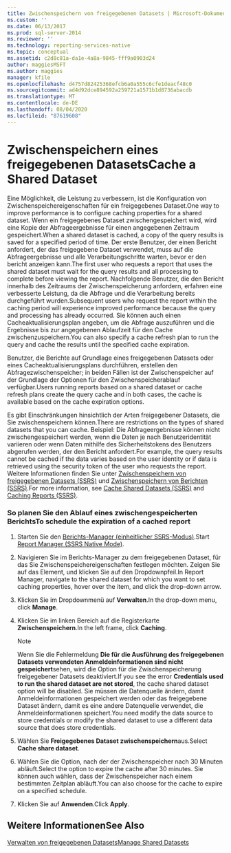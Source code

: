 ```yaml
---
title: Zwischenspeichern von freigegebenen Datasets | Microsoft-Dokumentation
ms.custom: ''
ms.date: 06/13/2017
ms.prod: sql-server-2014
ms.reviewer: ''
ms.technology: reporting-services-native
ms.topic: conceptual
ms.assetid: c2d8c81a-da1e-4a8a-9845-fff9a0903d24
author: maggiesMSFT
ms.author: maggies
manager: kfile
ms.openlocfilehash: d4757d82425368efcb6a0a555c6cfe1deacf48c0
ms.sourcegitcommit: ad4d92dce894592a259721a1571b1d8736abacdb
ms.translationtype: MT
ms.contentlocale: de-DE
ms.lasthandoff: 08/04/2020
ms.locfileid: "87619608"
---
```

# <a name="cache-a-shared-dataset"></a><span data-ttu-id="b9f5e-102">Zwischenspeichern eines freigegebenen Datasets</span><span class="sxs-lookup"><span data-stu-id="b9f5e-102">Cache a Shared Dataset</span></span>
  <span data-ttu-id="b9f5e-103">Eine Möglichkeit, die Leistung zu verbessern, ist die Konfiguration von Zwischenspeichereigenschaften für ein freigegebenes Dataset.</span><span class="sxs-lookup"><span data-stu-id="b9f5e-103">One way to improve performance is to configure caching properties for a shared dataset.</span></span> <span data-ttu-id="b9f5e-104">Wenn ein freigegebenes Dataset zwischengespeichert wird, wird eine Kopie der Abfrageergebnisse für einen angegebenen Zeitraum gespeichert.</span><span class="sxs-lookup"><span data-stu-id="b9f5e-104">When a shared dataset is cached, a copy of the query results is saved for a specified period of time.</span></span> <span data-ttu-id="b9f5e-105">Der erste Benutzer, der einen Bericht anfordert, der das freigegebene Dataset verwendet, muss auf die Abfrageergebnisse und alle Verarbeitungschritte warten, bevor er den bericht anzeigen kann.</span><span class="sxs-lookup"><span data-stu-id="b9f5e-105">The first user who requests a report that uses the shared dataset must wait for the query results and all processing to complete before viewing the report.</span></span> <span data-ttu-id="b9f5e-106">Nachfolgende Benutzer, die den Bericht innerhalb des Zeitraums der Zwischenspeicherung anfordern, erfahren eine verbesserte Leistung, da die Abfrage und die Verarbeitung bereits durchgeführt wurden.</span><span class="sxs-lookup"><span data-stu-id="b9f5e-106">Subsequent users who request the report within the caching period will experience improved performance because the query and processing has already occurred.</span></span> <span data-ttu-id="b9f5e-107">Sie können auch einen Cacheaktualisierungsplan angeben, um die Abfrage auszuführen und die Ergebnisse bis zur angegebenen Ablaufzeit für den Cache zwischenzuspeichern.</span><span class="sxs-lookup"><span data-stu-id="b9f5e-107">You can also specify a cache refresh plan to run the query and cache the results until the specified cache expiration.</span></span>  
  
 <span data-ttu-id="b9f5e-108">Benutzer, die Berichte auf Grundlage eines freigegebenen Datasets oder eines Cacheaktualisierungsplans durchführen, erstellen den Abfragezwischenspeicher; in beiden Fällen ist der Zwischenspeicher auf der Grundlage der Optionen für den Zwischenspeicherablauf verfügbar.</span><span class="sxs-lookup"><span data-stu-id="b9f5e-108">Users running reports based on a shared dataset or cache refresh plans create the query cache and in both cases, the cache is available based on the cache expiration options.</span></span>  
  
 <span data-ttu-id="b9f5e-109">Es gibt Einschränkungen hinsichtlich der Arten freigegebener Datasets, die Sie zwischenspeichern können.</span><span class="sxs-lookup"><span data-stu-id="b9f5e-109">There are restrictions on the types of shared datasets that you can cache.</span></span> <span data-ttu-id="b9f5e-110">Beispiel: Die Abfrageergebnisse können nicht zwischengespeichert werden, wenn die Daten je nach Benutzeridentität variieren oder wenn Daten mithilfe des Sicherheitstokens des Benutzers abgerufen werden, der den Bericht anfordert.</span><span class="sxs-lookup"><span data-stu-id="b9f5e-110">For example, the query results cannot be cached if the data varies based on the user identity or if data is retrieved using the security token of the user who requests the report.</span></span> <span data-ttu-id="b9f5e-111">Weitere Informationen finden Sie unter [Zwischenspeichern von freigegebenen Datasets (SSRS)](cache-shared-datasets-ssrs.md) und [Zwischenspeichern von Berichten (SSRS)](caching-reports-ssrs.md).</span><span class="sxs-lookup"><span data-stu-id="b9f5e-111">For more information, see [Cache Shared Datasets &#40;SSRS&#41;](cache-shared-datasets-ssrs.md) and [Caching Reports &#40;SSRS&#41;](caching-reports-ssrs.md).</span></span>  
  
### <a name="to-schedule-the-expiration-of-a-cached-report"></a><span data-ttu-id="b9f5e-112">So planen Sie den Ablauf eines zwischengespeicherten Berichts</span><span class="sxs-lookup"><span data-stu-id="b9f5e-112">To schedule the expiration of a cached report</span></span>  
  
1.  <span data-ttu-id="b9f5e-113">Starten Sie den [Berichts-Manager &#40;einheitlicher SSRS-Modus&#41;](../report-manager-ssrs-native-mode.md).</span><span class="sxs-lookup"><span data-stu-id="b9f5e-113">Start [Report Manager  &#40;SSRS Native Mode&#41;](../report-manager-ssrs-native-mode.md).</span></span>  
  
2.  <span data-ttu-id="b9f5e-114">Navigieren Sie im Berichts-Manager zu dem freigegebenen Dataset, für das Sie Zwischenspeichereigenschaften festlegen möchten. Zeigen Sie auf das Element, und klicken Sie auf den Dropdownpfeil.</span><span class="sxs-lookup"><span data-stu-id="b9f5e-114">In Report Manager, navigate to the shared dataset for which you want to set caching properties, hover over the item, and click the drop-down arrow.</span></span>  
  
3.  <span data-ttu-id="b9f5e-115">Klicken Sie im Dropdownmenü auf **Verwalten**.</span><span class="sxs-lookup"><span data-stu-id="b9f5e-115">In the drop-down menu, click **Manage**.</span></span>  
  
4.  <span data-ttu-id="b9f5e-116">Klicken Sie im linken Bereich auf die Registerkarte **Zwischenspeichern**.</span><span class="sxs-lookup"><span data-stu-id="b9f5e-116">In the left frame, click **Caching**.</span></span>  
  
    > [!NOTE]  
    >  <span data-ttu-id="b9f5e-117">Wenn Sie die Fehlermeldung **Die für die Ausführung des freigegebenen Datasets verwendeten Anmeldeinformationen sind nicht gespeichert**sehen, wird die Option für die Zwischenspeicherung freigegebener Datasets deaktiviert.</span><span class="sxs-lookup"><span data-stu-id="b9f5e-117">If you see the error **Credentials used to run the shared dataset are not stored**, the cache shared dataset option will be disabled.</span></span> <span data-ttu-id="b9f5e-118">Sie müssen die Datenquelle ändern, damit Anmeldeinformationen gespeichert werden oder das freigegebene Dataset ändern, damit es eine andere Datenquelle verwendet, die Anmeldeinformationen speichert.</span><span class="sxs-lookup"><span data-stu-id="b9f5e-118">You need modify the data source to store credentials or modify the shared dataset to use a different data source that does store credentials.</span></span>  
  
5.  <span data-ttu-id="b9f5e-119">Wählen Sie **Freigegebenes Dataset zwischenspeichern**aus.</span><span class="sxs-lookup"><span data-stu-id="b9f5e-119">Select **Cache share dataset**.</span></span>  
  
6.  <span data-ttu-id="b9f5e-120">Wählen Sie die Option, nach der der Zwischenspeicher nach 30 Minuten abläuft.</span><span class="sxs-lookup"><span data-stu-id="b9f5e-120">Select the option to expire the cache after 30 minutes.</span></span> <span data-ttu-id="b9f5e-121">Sie können auch wählen, dass der Zwischenspeicher nach einem bestimmten Zeitplan abläuft.</span><span class="sxs-lookup"><span data-stu-id="b9f5e-121">You can also choose for the cache to expire on a specified schedule.</span></span>  
  
7.  <span data-ttu-id="b9f5e-122">Klicken Sie auf **Anwenden**.</span><span class="sxs-lookup"><span data-stu-id="b9f5e-122">Click **Apply**.</span></span>  
  
## <a name="see-also"></a><span data-ttu-id="b9f5e-123">Weitere Informationen</span><span class="sxs-lookup"><span data-stu-id="b9f5e-123">See Also</span></span>  
 [<span data-ttu-id="b9f5e-124">Verwalten von freigegebenen Datasets</span><span class="sxs-lookup"><span data-stu-id="b9f5e-124">Manage Shared Datasets</span></span>](../report-data/manage-shared-datasets.md)  
  
  
